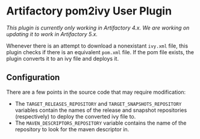 Artifactory pom2ivy User Plugin
===============================

*This plugin is currently only working in Artifactory 4.x. We are working on updating it to work in Artifactory 5.x.*

Whenever there is an attempt to download a nonexistant `ivy.xml` file, this
plugin checks if there is an equivalent `pom.xml` file. If the pom file exists,
the plugin converts it to an ivy file and deploys it.

Configuration
-------------

There are a few points in the source code that may require modification:
- The `TARGET_RELEASES_REPOSITORY` and `TARGET_SNAPSHOTS_REPOSITORY` variables
  contain the names of the release and snapshot repositories (respectively) to
  deploy the converted ivy file to.
- The `MAVEN_DESCRIPTORS_REPOSITORY` variable contains the name of the
  repository to look for the maven descriptor in.
